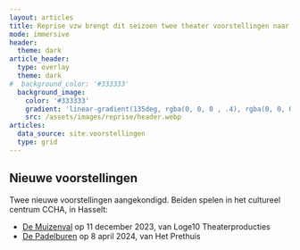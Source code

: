 ```yaml
---
layout: articles
title: Reprise vzw brengt dit seizoen twee theater voorstellingen naar Hasselt!
mode: immersive
header:
  theme: dark
article_header:
  type: overlay
  theme: dark
#  background_color: '#333333'
  background_image:
    color: '#333333'
    gradient: 'linear-gradient(135deg, rgba(0, 0, 0 , .4), rgba(0, 0, 0, .4))'
    src: /assets/images/reprise/header.webp
articles:
  data_source: site.voorstellingen
  type: grid
---
```


## Nieuwe voorstellingen

Twee nieuwe voorstellingen aangekondigd. Beiden spelen in het cultureel centrum CCHA, in Hasselt:
- [De Muizenval](/voorstellingen/de-muizenval) op 11 december 2023, van Loge10 Theaterproducties
- [De Padelburen](/voorstellingen/de-padelburen) op 8 april 2024, van Het Prethuis
